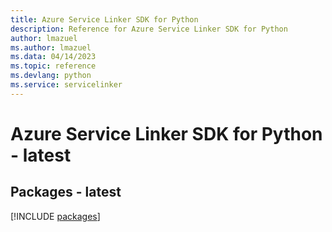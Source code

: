 ```yaml
---
title: Azure Service Linker SDK for Python
description: Reference for Azure Service Linker SDK for Python
author: lmazuel
ms.author: lmazuel
ms.data: 04/14/2023
ms.topic: reference
ms.devlang: python
ms.service: servicelinker
---
```

# Azure Service Linker SDK for Python - latest
## Packages - latest
[!INCLUDE [packages](service-linker-index.md)]